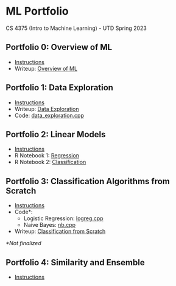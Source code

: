 # ML Portfolio
CS 4375 (Intro to Machine Learning) - UTD Spring 2023

## Portfolio 0: Overview of ML
* [Instructions](/Portfolio0/Instructions0_Setup.pdf)
* Writeup: [Overview of ML](/Portfolio0/Overview_of_ML.pdf)

## Portfolio 1: Data Exploration
* [Instructions](/Portfolio1/Instructions1_Data_Exploration.pdf)
* Writeup: [Data Exploration](/Portfolio1/Data_Exploration.pdf)
* Code: [data_exploration.cpp](/Portfolio1/data_exploration.cpp)

## Portfolio 2: Linear Models
* [Instructions](/Portfolio2/Instructions2_Linear_Models.pdf)
* R Notebook 1: [Regression](/Portfolio2/Regression.pdf)
* R Notebook 2: [Classification](/Portfolio2/Classification.pdf)

## Portfolio 3: Classification Algorithms from Scratch
* [Instructions](/Portfolio3/Instructions3_ML_Algorithms_from_Scratch.pdf)
* Code*: 
  * Logistic Regression: [logreg.cpp](/Portfolio3/logreg.cpp)
  * Naive Bayes: [nb.cpp](/Portfolio3/nb.cpp)
* Writeup: [Classification from Scratch](/Portfolio2/Classification_From_Scratch.pdf)

_*Not finalized_

## Portfolio 4: Similarity and Ensemble
* [Instructions](/Portfolio4/Instructions4_Similarity_Algorithms.pdf)
